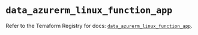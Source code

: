 # `data_azurerm_linux_function_app`

Refer to the Terraform Registry for docs: [`data_azurerm_linux_function_app`](https://registry.terraform.io/providers/hashicorp/azurerm/4.7.0/docs/data-sources/linux_function_app).
